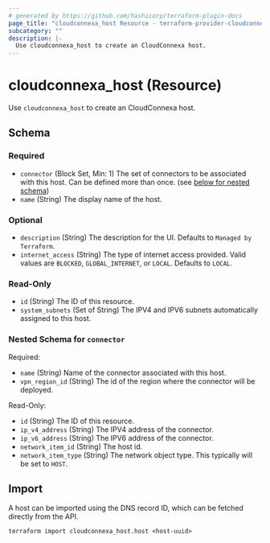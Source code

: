 ```yaml
---
# generated by https://github.com/hashicorp/terraform-plugin-docs
page_title: "cloudconnexa_host Resource - terraform-provider-cloudconnexa"
subcategory: ""
description: |-
  Use cloudconnexa_host to create an CloudConnexa host.
---
```


# cloudconnexa_host (Resource)

Use `cloudconnexa_host` to create an CloudConnexa host.



<!-- schema generated by tfplugindocs -->
## Schema

### Required

- `connector` (Block Set, Min: 1) The set of connectors to be associated with this host. Can be defined more than once. (see [below for nested schema](#nestedblock--connector))
- `name` (String) The display name of the host.

### Optional

- `description` (String) The description for the UI. Defaults to `Managed by Terraform`.
- `internet_access` (String) The type of internet access provided. Valid values are `BLOCKED`, `GLOBAL_INTERNET`, or `LOCAL`. Defaults to `LOCAL`.

### Read-Only

- `id` (String) The ID of this resource.
- `system_subnets` (Set of String) The IPV4 and IPV6 subnets automatically assigned to this host.

<a id="nestedblock--connector"></a>
### Nested Schema for `connector`

Required:

- `name` (String) Name of the connector associated with this host.
- `vpn_region_id` (String) The id of the region where the connector will be deployed.

Read-Only:

- `id` (String) The ID of this resource.
- `ip_v4_address` (String) The IPV4 address of the connector.
- `ip_v6_address` (String) The IPV6 address of the connector.
- `network_item_id` (String) The host id.
- `network_item_type` (String) The network object type. This typically will be set to `HOST`.

## Import

A host can be imported using the DNS record ID, which can be fetched directly from the API.

```
terraform import cloudconnexa_host.host <host-uuid>
```
